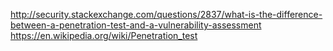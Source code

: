 
http://security.stackexchange.com/questions/2837/what-is-the-difference-between-a-penetration-test-and-a-vulnerability-assessment
https://en.wikipedia.org/wiki/Penetration_test
